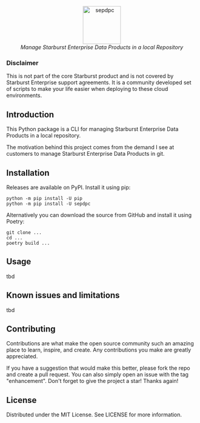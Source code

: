 <p align="center">
    <img height="100" alt="sepdpc" src="https://github.com/ottensa/sepdpc/blob/main/docs/logo.png?raw=true" />
    <br>
    <i align="center">Manage Starburst Enterprise Data Products in a local Repository</i>
</p>

### Disclaimer
This is not part of the core Starburst product and is not covered by Starburst Enterprise support agreements. It is a community developed set of scripts to make your life easier when deploying to these cloud environments.

## Introduction
This Python package is a CLI for managing Starburst Enterprise Data Products in a local repository.

The motivation behind this project comes from the demand I see at customers to manage Starburst Enterprise Data Products in git.

## Installation
Releases are available on PyPI. Install it using pip:

```shell
python -m pip install -U pip
python -m pip install -U sepdpc
```

Alternatively you can download the source from GitHub and install it using Poetry:

```shell
git clone ...
cd ...
poetry build ...
```

## Usage
tbd

## Known issues and limitations
tbd

## Contributing
Contributions are what make the open source community such an amazing place to learn, inspire, and create. 
Any contributions you make are greatly appreciated.

If you have a suggestion that would make this better, please fork the repo and create a pull request. 
You can also simply open an issue with the tag "enhancement". 
Don't forget to give the project a star! Thanks again!

## License
Distributed under the MIT License. See LICENSE for more information.
